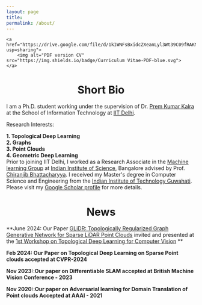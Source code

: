 ```yaml
---
layout: page
title: 
permalink: /about/
---
```


<p align="center">
    
    <a href="https://drive.google.com/file/d/1kIWNFsBxidcZXeanLyl3Wt39C09fRAKN/view?usp=sharing">
        <img alt="PDF version CV" src="https://img.shields.io/badge/Curriculum Vitae-PDF-blue.svg">
    </a>
</p>


# <center>Short Bio</center>

I am a Ph.D. student working under the supervision of Dr. [Prem Kumar Kalra](http://www.cse.iitd.ac.in/~sayan/) at the School of Information Technology at [IIT Delhi](https://cse.iitd.ac.in).


Research Interests:

   **1. Topological Deep Learning**   
   **2. Graphs**   
   **3. Point Clouds**   
   **4. Geometric Deep Learning**
 <br>
Prior to joining IIT Delhi, I worked as a Research Associate in the [Machine learning Group](https://mllab.csa.iisc.ac.in/) at [Indian Institute of Science](https://iisc.ac.in/), Bangalore advised by Prof. [Chiranjib Bhattacharyya]([http://iitg.ernet.in/cse](https://eecs.iisc.ac.in/people/chiranjib-bhattacharyya/)). I received my Master's degree in Computer Science and Engineering from the [Indian Institute of Technology Guwahati](http://iitg.ernet.in/cse). Please visit my [Google Scholar profile](https://scholar.google.com/citations?user=9oW4S-8AAAAJ&hl=en) for more details. 



# <center>News</center>

**June 2024: Our Paper  [GLiDR: Topologically Regularized Graph Generative Network for Sparse LiDAR Point Clouds](https://kshitijbhat.github.io/glidr/) invited and presented at the [1st Workshop on Topological Deep Learning for Computer Vision](https://tdl4cv.github.io/) **

**Feb 2024: Our Paper on Topological Deep Learning on Sparse Point clouds accepted at CVPR-2024**

**Nov 2023:**:**Our paper on Differentiable SLAM accepted at British Machine Vision Conference - 2023**

**Nov 2020:**:**Our paper on Adversarial learning for Domain Translation of Point clouds Accepted at AAAI - 2021**
